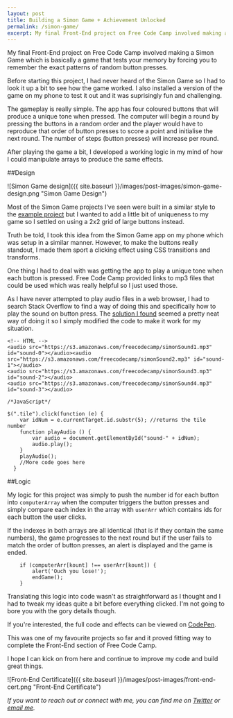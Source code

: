 ```yaml
---
layout: post
title: Building a Simon Game + Achievement Unlocked
permalink: /simon-game/
excerpt: My final Front-End project on Free Code Camp involved making a Simon Game which challenges your memory by forcing you to remember patterns of button clicks
---
```


My final Front-End project on Free Code Camp involved making a Simon Game which is basically a game that tests your memory by forcing you to remember the exact patterns of random button presses.

Before starting this project, I had never heard of the Simon Game so I had to look it up a bit to see how the game worked. I also installed a version of the game on my phone to test it out and it was suprisingly fun and challenging.

The gameplay is really simple. The app has four coloured buttons that will produce a unique tone when pressed. The computer will begin a round by pressing the buttons in a random order and the player would have to reproduce that order of button presses to score a point and initialise the next round. The number of steps (button presses) will increase per round.

After playing the game a bit, I developed a working logic in my mind of how I could manipulate arrays to produce the same effects.

##Design

![Simon Game design]({{ site.baseurl }}/images/post-images/simon-game-design.png  "Simon Game Design")

Most of the Simon Game projects I've seen were built in a similar style to the [example project](https://codepen.io/FreeCodeCamp/full/obYBjE) but I wanted to add a little bit of uniqueness to my game so I settled on using a 2x2 grid of large buttons instead.

Truth be told, I took this idea from the Simon Game app on my phone which was setup in a similar manner. However, to make the buttons really standout, I made them sport a clicking effect using CSS transitions and transforms.

One thing I had to deal with was getting the app to play a unique tone when each button is pressed. Free Code Camp provided links to mp3 files that could be used which was really helpful so I just used those.

As I have never attempted to play audio files in a web browser, I had to search Stack Overflow to find a way of doing this and specifically how to play the sound on button press. The [solution I found](https://stackoverflow.com/questions/18826147/javascript-audio-play-on-click) seemed a pretty neat way of doing it so I simply modified the code to make it work for my situation.

```
<!-- HTML -->
<audio src="https://s3.amazonaws.com/freecodecamp/simonSound1.mp3" id="sound-0"></audio><audio src="https://s3.amazonaws.com/freecodecamp/simonSound2.mp3" id="sound-1"></audio>
<audio src="https://s3.amazonaws.com/freecodecamp/simonSound3.mp3" id="sound-2"></audio>
<audio src="https://s3.amazonaws.com/freecodecamp/simonSound4.mp3" id="sound-3"></audio>

/*JavaScript*/

$(".tile").click(function (e) {
	var idNum = e.currentTarget.id.substr(5); //returns the tile number
	function playAudio () {
		var audio = document.getElementById("sound-" + idNum); 
		audio.play();
	}  
	playAudio();
    //More code goes here
  }
```

##Logic

My logic for this project was simply to push the number id for each button into `computerArray` when the computer triggers the button presses and simply compare each index in the array with `userArr` which contains ids for each button the user clicks.

If the indexes in both arrays are all identical (that is if they contain the same numbers), the game progresses to the next round but if the user fails to match the order of button presses, an alert is displayed and the game is ended.

```
	if (computerArr[kount] !== userArr[kount]) {
		alert('Ouch you lose!');
		endGame();
	}
```

Translating this logic into code wasn't as straightforward as I thought and I had to tweak my ideas quite a bit before everything clicked. I'm not going to bore you with the gory details though.

If you're interested, the full code and effects can be viewed on [CodePen](http://codepen.io/ayoisaiah/full/bpPRNJ/).

This was one of my favourite projects so far and it proved fitting way to complete the Front-End section of Free Code Camp.

I hope I can kick on from here and continue to improve my code and build great things.

![Front-End Certificate]({{ site.baseurl }}/images/post-images/front-end-cert.png  "Front-End Certificate")

*If you want to reach out or connect with me, you can find me on [Twitter](https://twitter.com/ayisaiah) or [email me](mailto:ayisaiah@gmail.com).*